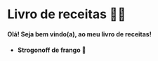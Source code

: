 # Livro de receitas :man_cook:

#### Olá!  Seja bem vindo(a), ao meu livro de receitas!



- #### Strogonoff de frango :chicken:







